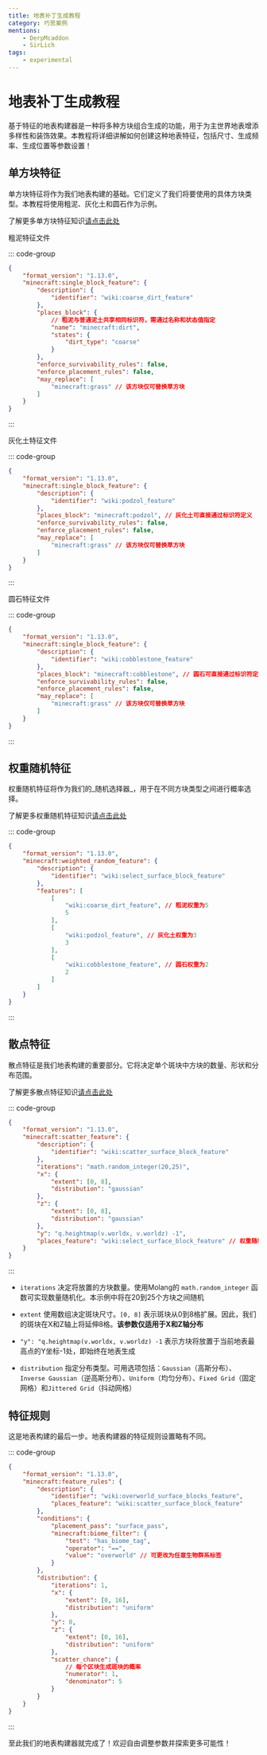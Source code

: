 ```yaml
---
title: 地表补丁生成教程
category: 巧思案例
mentions:
    - DerpMcaddon
    - SirLich
tags:
    - experimental
---
```


# 地表补丁生成教程

<!--@include: @/wiki/bedrock-wiki-mirror.md-->

基于特征的地表构建器是一种将多种方块组合生成的功能，用于为主世界地表增添多样性和装饰效果。本教程将详细讲解如何创建这种地表特征，包括尺寸、生成频率、生成位置等参数设置！

## 单方块特征

单方块特征将作为我们地表构建的基础。它们定义了我们将要使用的具体方块类型。本教程将使用粗泥、灰化土和圆石作为示例。

了解更多单方块特征知识[请点击此处](/wiki/world-generation/feature-types#single-block-features)

粗泥特征文件

::: code-group
```json [BP/features/coarse_dirt_feature.json]
{
	"format_version": "1.13.0",
	"minecraft:single_block_feature": {
		"description": {
			"identifier": "wiki:coarse_dirt_feature"
		},
		"places_block": {
			// 粗泥与普通泥土共享相同标识符，需通过名称和状态值指定
			"name": "minecraft:dirt",
			"states": {
				"dirt_type": "coarse"
			}
		},
		"enforce_survivability_rules": false,
		"enforce_placement_rules": false,
		"may_replace": [
			"minecraft:grass" // 该方块仅可替换草方块
		]
	}
}
```
:::

灰化土特征文件

::: code-group
```json [BP/features/podzol_feature.json]
{
	"format_version": "1.13.0",
	"minecraft:single_block_feature": {
		"description": {
			"identifier": "wiki:podzol_feature"
		},
		"places_block": "minecraft:podzol", // 灰化土可直接通过标识符定义
		"enforce_survivability_rules": false,
		"enforce_placement_rules": false,
		"may_replace": [
			"minecraft:grass" // 该方块仅可替换草方块
		]
	}
}
```
:::

圆石特征文件

::: code-group
```json [BP/features/cobblestone_feature.json]
{
	"format_version": "1.13.0",
	"minecraft:single_block_feature": {
		"description": {
			"identifier": "wiki:cobblestone_feature"
		},
		"places_block": "minecraft:cobblestone", // 圆石可直接通过标识符定义
		"enforce_survivability_rules": false,
		"enforce_placement_rules": false,
		"may_replace": [
			"minecraft:grass" // 该方块仅可替换草方块
		]
	}
}
```
:::

## 权重随机特征

权重随机特征将作为我们的_随机选择器_，用于在不同方块类型之间进行概率选择。

了解更多权重随机特征知识[请点击此处](/wiki/world-generation/feature-types#weighted-random-features)

::: code-group
```json [BP/features/select_surface_block_feature.json]
{
	"format_version": "1.13.0",
	"minecraft:weighted_random_feature": {
		"description": {
			"identifier": "wiki:select_surface_block_feature"
		},
		"features": [
			[
				"wiki:coarse_dirt_feature", // 粗泥权重为5
				5
			],
			[
				"wiki:podzol_feature", // 灰化土权重为3
				3
			],
			[
				"wiki:cobblestone_feature", // 圆石权重为2
				2
			]
		]
	}
}
```
:::

## 散点特征

散点特征是我们地表构建的重要部分。它将决定单个斑块中方块的数量、形状和分布范围。

了解更多散点特征知识[请点击此处](/wiki/world-generation/feature-types#scatter-features)

::: code-group
```json [BP/features/scatter_surface_block_feature.json]
{
	"format_version": "1.13.0",
	"minecraft:scatter_feature": {
		"description": {
			"identifier": "wiki:scatter_surface_block_feature"
		},
		"iterations": "math.random_integer(20,25)",
		"x": {
			"extent": [0, 8],
			"distribution": "gaussian"
		},
		"z": {
			"extent": [0, 8],
			"distribution": "gaussian"
		},
		"y": "q.heightmap(v.worldx, v.worldz) -1",
		"places_feature": "wiki:select_surface_block_feature" // 权重随机特征的标识符
	}
}
```
:::

-   `iterations` 决定将放置的方块数量。使用Molang的 `math.random_integer` 函数可实现数量随机化。本示例中将在20到25个方块之间随机

-   `extent` 使用数组决定斑块尺寸。`[0, 8]` 表示斑块从0到8格扩展。因此，我们的斑块在X和Z轴上将延伸8格。**该参数仅适用于X和Z轴分布**

-   `"y": "q.heightmap(v.worldx, v.worldz) -1` 表示方块将放置于当前地表最高点的Y坐标-1处，即始终在地表生成

-   `distribution` 指定分布类型。可用选项包括：`Gaussian`（高斯分布）、`Inverse Gaussian`（逆高斯分布）、`Uniform`（均匀分布）、`Fixed Grid`（固定网格）和`Jittered Grid`（抖动网格）

## 特征规则

这是地表构建的最后一步。地表构建器的特征规则设置略有不同。

::: code-group
```json [BP/feature_rules/overworld_surface_blocks_feature.json]
{
	"format_version": "1.13.0",
	"minecraft:feature_rules": {
		"description": {
			"identifier": "wiki:overworld_surface_blocks_feature",
			"places_feature": "wiki:scatter_surface_block_feature"
		},
		"conditions": {
			"placement_pass": "surface_pass",
			"minecraft:biome_filter": {
				"test": "has_biome_tag",
				"operator": "==",
				"value": "overworld" // 可更改为任意生物群系标签
			}
		},
		"distribution": {
			"iterations": 1,
			"x": {
				"extent": [0, 16],
				"distribution": "uniform"
			},
			"y": 0,
			"z": {
				"extent": [0, 16],
				"distribution": "uniform"
			},
			"scatter_chance": {
				// 每个区块生成斑块的概率
				"numerator": 1,
				"denominator": 5
			}
		}
	}
}
```
:::

至此我们的地表构建器就完成了！欢迎自由调整参数并探索更多可能性！